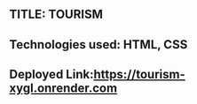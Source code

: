 ## TITLE: TOURISM
## Technologies used: HTML,  CSS 
## Deployed Link:https://tourism-xygl.onrender.com
